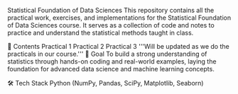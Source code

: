 Statistical Foundation of Data Sciences
This repository contains all the practical work, exercises, and implementations for the Statistical Foundation of Data Sciences course.
It serves as a collection of code and notes to practice and understand the statistical methods taught in class.

📌 Contents
Practical 1
Practical 2
Practical 3
'''Will be updated as we do the practicals in our course.'''
🎯 Goal
To build a strong understanding of statistics through hands-on coding and real-world examples, laying the foundation for advanced data science and machine learning concepts.

🛠️ Tech Stack
Python (NumPy, Pandas, SciPy, Matplotlib, Seaborn)
